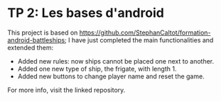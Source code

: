 # TP 2: Les bases d'android

This project is based on https://github.com/StephanCaltot/formation-android-battleships; I have just completed the main functionalities and extended them:

* Added new rules: now ships cannot be placed one next to another.
* Added one new type of ship, the frigate, with length 1.
* Added new buttons to change player name and reset the game.
 



For more info, visit the linked repository.

